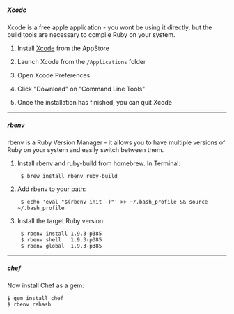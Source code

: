 ##### Xcode
Xcode is a free apple application - you wont be using it directly, but the build tools are necessary to compile Ruby on your system.

1. Install [Xcode][xcode] from the AppStore

1. Launch Xcode from the `/Applications` folder

1. Open Xcode Preferences

1. Click "Download" on "Command Line Tools"

1. Once the installation has finished, you can quit Xcode

- - -

##### rbenv
rbenv is a Ruby Version Manager - it allows you to have multiple versions of Ruby on your system and easily switch between them.

1. Install rbenv and ruby-build from homebrew. In Terminal:

        $ brew install rbenv ruby-build

1. Add rbenv to your path:

        $ echo 'eval "$(rbenv init -)"' >> ~/.bash_profile && source ~/.bash_profile

1. Install the target Ruby version:

        $ rbenv install 1.9.3-p385
        $ rbenv shell   1.9.3-p385
        $ rbenv global  1.9.3-p385


- - -

##### chef
Now install Chef as a gem:

    $ gem install chef
    $ rbenv rehash

[xcode]: https://itunes.apple.com/us/app/Xcode/id497799835?mt=12 "Download Xcode from the AppStore"
